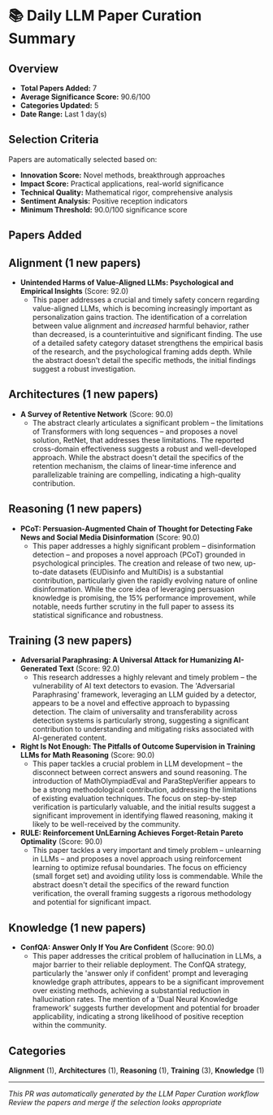 # 📚 Daily LLM Paper Curation Summary

## Overview
- **Total Papers Added:** 7
- **Average Significance Score:** 90.6/100
- **Categories Updated:** 5
- **Date Range:** Last 1 day(s)

## Selection Criteria
Papers are automatically selected based on:
- **Innovation Score:** Novel methods, breakthrough approaches
- **Impact Score:** Practical applications, real-world significance  
- **Technical Quality:** Mathematical rigor, comprehensive analysis
- **Sentiment Analysis:** Positive reception indicators
- **Minimum Threshold:** 90.0/100 significance score

## Papers Added

## Alignment (1 new papers)
- **Unintended Harms of Value-Aligned LLMs: Psychological and Empirical Insights** (Score: 92.0)
  - This paper addresses a crucial and timely safety concern regarding value-aligned LLMs, which is becoming increasingly important as personalization gains traction. The identification of a correlation between value alignment and *increased* harmful behavior, rather than decreased, is a counterintuitive and significant finding. The use of a detailed safety category dataset strengthens the empirical basis of the research, and the psychological framing adds depth. While the abstract doesn't detail the specific methods, the initial findings suggest a robust investigation.

## Architectures (1 new papers)
- **A Survey of Retentive Network** (Score: 90.0)
  - The abstract clearly articulates a significant problem – the limitations of Transformers with long sequences – and proposes a novel solution, RetNet, that addresses these limitations. The reported cross-domain effectiveness suggests a robust and well-developed approach. While the abstract doesn't detail the specifics of the retention mechanism, the claims of linear-time inference and parallelizable training are compelling, indicating a high-quality contribution.

## Reasoning (1 new papers)
- **PCoT: Persuasion-Augmented Chain of Thought for Detecting Fake News and Social Media Disinformation** (Score: 90.0)
  - This paper addresses a highly significant problem – disinformation detection – and proposes a novel approach (PCoT) grounded in psychological principles. The creation and release of two new, up-to-date datasets (EUDisinfo and MultiDis) is a substantial contribution, particularly given the rapidly evolving nature of online disinformation. While the core idea of leveraging persuasion knowledge is promising, the 15% performance improvement, while notable, needs further scrutiny in the full paper to assess its statistical significance and robustness.

## Training (3 new papers)
- **Adversarial Paraphrasing: A Universal Attack for Humanizing AI-Generated Text** (Score: 92.0)
  - This research addresses a highly relevant and timely problem – the vulnerability of AI text detectors to evasion. The 'Adversarial Paraphrasing' framework, leveraging an LLM guided by a detector, appears to be a novel and effective approach to bypassing detection. The claim of universality and transferability across detection systems is particularly strong, suggesting a significant contribution to understanding and mitigating risks associated with AI-generated content.
- **Right Is Not Enough: The Pitfalls of Outcome Supervision in Training LLMs for Math Reasoning** (Score: 90.0)
  - This paper tackles a crucial problem in LLM development – the disconnect between correct answers and sound reasoning. The introduction of MathOlympiadEval and ParaStepVerifier appears to be a strong methodological contribution, addressing the limitations of existing evaluation techniques. The focus on step-by-step verification is particularly valuable, and the initial results suggest a significant improvement in identifying flawed reasoning, making it likely to be well-received by the community.
- **RULE: Reinforcement UnLEarning Achieves Forget-Retain Pareto Optimality** (Score: 90.0)
  - This paper tackles a very important and timely problem – unlearning in LLMs – and proposes a novel approach using reinforcement learning to optimize refusal boundaries. The focus on efficiency (small forget set) and avoiding utility loss is commendable. While the abstract doesn't detail the specifics of the reward function verification, the overall framing suggests a rigorous methodology and potential for significant impact.

## Knowledge (1 new papers)
- **ConfQA: Answer Only If You Are Confident** (Score: 90.0)
  - This paper addresses the critical problem of hallucination in LLMs, a major barrier to their reliable deployment. The ConfQA strategy, particularly the 'answer only if confident' prompt and leveraging knowledge graph attributes, appears to be a significant improvement over existing methods, achieving a substantial reduction in hallucination rates. The mention of a 'Dual Neural Knowledge framework' suggests further development and potential for broader applicability, indicating a strong likelihood of positive reception within the community.

## Categories
**Alignment** (1), **Architectures** (1), **Reasoning** (1), **Training** (3), **Knowledge** (1)

---
*This PR was automatically generated by the LLM Paper Curation workflow*
*Review the papers and merge if the selection looks appropriate*
